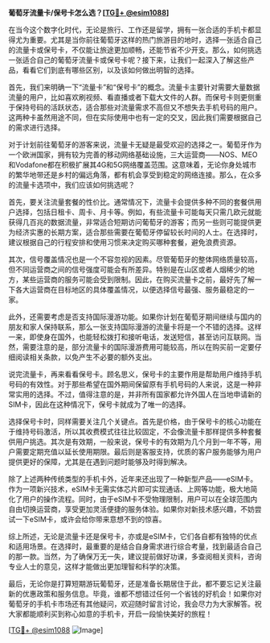 **葡萄牙流量卡/保号卡怎么选？[[TG💪+ @esim1088](https://t.me/s/esim1088)]**

在当今这个数字化时代，无论是旅行、工作还是留学，拥有一张合适的手机卡都显得尤为重要。尤其是当你前往葡萄牙这样的热门旅游目的地时，选择一张适合自己的流量卡或保号卡，不仅能让旅途更加顺畅，还能节省不少开支。那么，如何挑选一张适合自己的葡萄牙流量卡或保号卡呢？接下来，让我们一起深入了解这些产品，看看它们到底有哪些区别，以及该如何做出明智的选择。

首先，我们来明确一下“流量卡”和“保号卡”的概念。流量卡主要针对需要大量数据流量的用户，比如喜欢刷视频、看直播或者下载大文件的人群。而保号卡则更侧重于保持号码的活跃状态，适合那些对流量需求不高但又不想失去手机号码的用户。这两种卡虽然用途不同，但在实际使用中也有一定的交叉，因此我们需要根据自己的需求进行选择。

对于计划前往葡萄牙的游客来说，流量卡无疑是最受欢迎的选择之一。葡萄牙作为一个欧洲国家，拥有较为完善的移动网络基础设施，三大运营商——NOS、MEO和Vodafone都在积极扩展其4G和5G网络覆盖范围。这意味着，无论你身处城市的繁华地带还是乡村的偏远角落，都有机会享受到稳定的网络连接。那么，在众多的流量卡选项中，我们应该如何挑选呢？

首先，要关注流量套餐的性价比。通常情况下，流量卡会提供多种不同的套餐供用户选择，包括日租卡、周卡、月卡等。例如，有些流量卡可能每天只需几欧元就能获得几百兆的数据流量，非常适合短期访问葡萄牙的游客；而另一些则可能提供更为经济实惠的长期方案，适合那些需要在葡萄牙停留较长时间的人士。在选择时，建议根据自己的行程安排和使用习惯来决定购买哪种套餐，避免浪费资源。

其次，信号覆盖情况也是一个不容忽视的因素。尽管葡萄牙的整体网络质量较高，但不同运营商之间的信号强度可能会有所差异。特别是在山区或者人烟稀少的地方，某些运营商的服务可能会受到限制。因此，在购买流量卡之前，最好先了解一下各大运营商在目标地区的具体覆盖情况，以便选择信号最强、服务最稳定的一家。

此外，还需要考虑是否支持国际漫游功能。如果你计划在葡萄牙期间继续与国内的朋友和家人保持联系，那么一张支持国际漫游的流量卡将是一个不错的选择。这样一来，即使身在国外，也能轻松拨打和接听电话，发送短信，甚至访问互联网。当然，需要注意的是，部分流量卡的国际漫游费用可能较高，所以在购买前一定要仔细阅读相关条款，以免产生不必要的额外支出。

说完流量卡，再来看看保号卡。顾名思义，保号卡的主要作用是帮助用户维持手机号码的有效性。对于那些希望在国外期间保留原有手机号码的人来说，这是一种非常实用的选择。不过，值得注意的是，并非所有国家都允许外国人在当地申请新的SIM卡，因此在这种情况下，保号卡就成为了唯一的选择。

选择保号卡时，同样需要关注几个关键点。首先是价格，由于保号卡的核心功能在于维持号码激活，所以其收费模式往往比较固定，不会像流量卡那样提供多种套餐供用户挑选。其次是有效期，一般来说，保号卡的有效期为几个月到一年不等，用户需要定期充值以延长使用期限。最后则是客服支持，优质的客户服务能够为用户提供更好的保障，尤其是在遇到问题时能够及时得到解决。

除了上述两种传统类型的手机卡外，近年来还出现了一种新型产品——eSIM卡。作为一项新兴技术，eSIM卡无需实体芯片即可实现通话、上网等功能，极大地简化了用户的操作流程。同时，由于eSIM卡不受物理限制，用户可以在全球范围内自由切换运营商，享受更加灵活便捷的服务体验。如果你对新技术感兴趣，不妨尝试一下eSIM卡，或许会给你带来意想不到的惊喜。

综上所述，无论是流量卡还是保号卡，亦或是eSIM卡，它们各自都有独特的优点和适用场景。在选择时，最重要的是结合自身需求进行综合考量，找到最适合自己的那一款。当然，为了确保万无一失，建议提前做好功课，多查阅相关资料，咨询专业人士的意见，这样才能做出更加理智和科学的决策。

最后，无论你是打算短期游玩葡萄牙，还是准备长期居住于此，都不要忘记关注最新的优惠政策和服务信息。毕竟，谁都不想错过任何一个省钱的好机会！如果你对葡萄牙的手机卡市场还有其他疑问，欢迎随时留言讨论，我会尽力为大家解答。祝大家都能顺利买到称心如意的手机卡，开启一段愉快美好的旅程！

[[TG💪+ @esim1088](https://t.me/s/esim1088) ![Image](https://i.postimg.cc/4NQfJmqS/Snipaste-2025-05-13-00-14-12.png)]